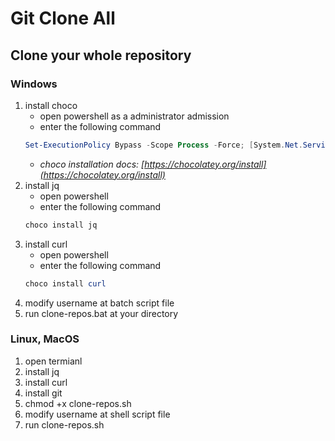 # Git Clone All

## Clone your whole repository

### Windows
1. install choco
    - open powershell as a administrator admission
    - enter the following command
    ```powershell
    Set-ExecutionPolicy Bypass -Scope Process -Force; [System.Net.ServicePointManager]::SecurityProtocol = [System.Net.ServicePointManager]::SecurityProtocol -bor 3072; iex ((New-Object System.Net.WebClient).DownloadString('https://community.chocolatey.org/install.ps1'))
    ```
    - *choco installation docs: [https://chocolatey.org/install](https://chocolatey.org/install)*
2. install jq
    - open powershell
    - enter the following command
    ```powershell
    choco install jq
    ```
3. install curl
    - open powershell
    - enter the following command
    ```powershell
    choco install curl
    ```
4. modify username at batch script file
5. run clone-repos.bat at your directory

### Linux, MacOS
1. open termianl
2. install jq
3. install curl
4. install git
5. chmod +x clone-repos.sh
6. modify username at shell script file
7. run clone-repos.sh
